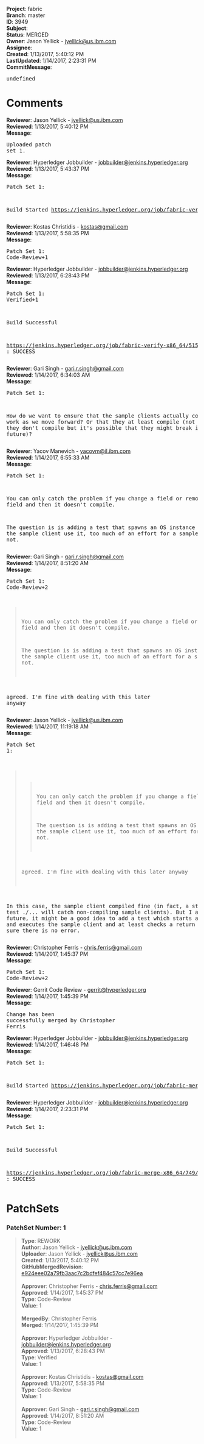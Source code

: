 <strong>Project</strong>: fabric<br><strong>Branch</strong>: master<br><strong>ID</strong>: 3949<br><strong>Subject</strong>:<br><strong>Status</strong>: MERGED<br><strong>Owner</strong>: Jason Yellick - jyellick@us.ibm.com<br><strong>Assignee</strong>:<br><strong>Created</strong>: 1/13/2017, 5:40:12 PM<br><strong>LastUpdated</strong>: 1/14/2017, 2:23:31 PM<br><strong>CommitMessage</strong>:<br><pre>undefined</pre><h1>Comments</h1><strong>Reviewer</strong>: Jason Yellick - jyellick@us.ibm.com<br><strong>Reviewed</strong>: 1/13/2017, 5:40:12 PM<br><strong>Message</strong>: <pre>Uploaded patch set 1.</pre><strong>Reviewer</strong>: Hyperledger Jobbuilder - jobbuilder@jenkins.hyperledger.org<br><strong>Reviewed</strong>: 1/13/2017, 5:43:37 PM<br><strong>Message</strong>: <pre>Patch Set 1:

Build Started https://jenkins.hyperledger.org/job/fabric-verify-x86_64/5150/</pre><strong>Reviewer</strong>: Kostas Christidis - kostas@gmail.com<br><strong>Reviewed</strong>: 1/13/2017, 5:58:35 PM<br><strong>Message</strong>: <pre>Patch Set 1: Code-Review+1</pre><strong>Reviewer</strong>: Hyperledger Jobbuilder - jobbuilder@jenkins.hyperledger.org<br><strong>Reviewed</strong>: 1/13/2017, 6:28:43 PM<br><strong>Message</strong>: <pre>Patch Set 1: Verified+1

Build Successful 

https://jenkins.hyperledger.org/job/fabric-verify-x86_64/5150/ : SUCCESS</pre><strong>Reviewer</strong>: Gari Singh - gari.r.singh@gmail.com<br><strong>Reviewed</strong>: 1/14/2017, 6:34:03 AM<br><strong>Message</strong>: <pre>Patch Set 1:

How do we want to ensure that the sample clients actually continue to work as we move forward?   Or that they at least compile (not saying that they don't compile but it's possible that they might break in the future)?</pre><strong>Reviewer</strong>: Yacov Manevich - yacovm@il.ibm.com<br><strong>Reviewed</strong>: 1/14/2017, 6:55:33 AM<br><strong>Message</strong>: <pre>Patch Set 1:

You can only catch the problem if you change a field or remove a field and then it doesn't compile.

The question is is adding a test that spawns an OS instance and makes the sample client use it, too much of an effort for a sample client or not.</pre><strong>Reviewer</strong>: Gari Singh - gari.r.singh@gmail.com<br><strong>Reviewed</strong>: 1/14/2017, 8:51:20 AM<br><strong>Message</strong>: <pre>Patch Set 1: Code-Review+2

> You can only catch the problem if you change a field or remove a
 > field and then it doesn't compile.
 > 
 > The question is is adding a test that spawns an OS instance and
 > makes the sample client use it, too much of an effort for a sample
 > client or not.

agreed.  I'm fine with dealing with this later anyway</pre><strong>Reviewer</strong>: Jason Yellick - jyellick@us.ibm.com<br><strong>Reviewed</strong>: 1/14/2017, 11:19:18 AM<br><strong>Message</strong>: <pre>Patch Set 1:

> > You can only catch the problem if you change a field or remove a
 > > field and then it doesn't compile.
 > >
 > > The question is is adding a test that spawns an OS instance and
 > > makes the sample client use it, too much of an effort for a
 > sample
 > > client or not.
 > 
 > agreed.  I'm fine with dealing with this later anyway

In this case, the sample client compiled fine (in fact, a standard go test ./... will catch non-compiling sample clients).  But I agree, in the future, it might be a good idea to add a test which starts an orderer, and executes the sample client and at least checks a return code to make sure there is no error.</pre><strong>Reviewer</strong>: Christopher Ferris - chris.ferris@gmail.com<br><strong>Reviewed</strong>: 1/14/2017, 1:45:37 PM<br><strong>Message</strong>: <pre>Patch Set 1: Code-Review+2</pre><strong>Reviewer</strong>: Gerrit Code Review - gerrit@hyperledger.org<br><strong>Reviewed</strong>: 1/14/2017, 1:45:39 PM<br><strong>Message</strong>: <pre>Change has been successfully merged by Christopher Ferris</pre><strong>Reviewer</strong>: Hyperledger Jobbuilder - jobbuilder@jenkins.hyperledger.org<br><strong>Reviewed</strong>: 1/14/2017, 1:46:48 PM<br><strong>Message</strong>: <pre>Patch Set 1:

Build Started https://jenkins.hyperledger.org/job/fabric-merge-x86_64/749/</pre><strong>Reviewer</strong>: Hyperledger Jobbuilder - jobbuilder@jenkins.hyperledger.org<br><strong>Reviewed</strong>: 1/14/2017, 2:23:31 PM<br><strong>Message</strong>: <pre>Patch Set 1:

Build Successful 

https://jenkins.hyperledger.org/job/fabric-merge-x86_64/749/ : SUCCESS</pre><h1>PatchSets</h1><h3>PatchSet Number: 1</h3><blockquote><strong>Type</strong>: REWORK<br><strong>Author</strong>: Jason Yellick - jyellick@us.ibm.com<br><strong>Uploader</strong>: Jason Yellick - jyellick@us.ibm.com<br><strong>Created</strong>: 1/13/2017, 5:40:12 PM<br><strong>GitHubMergedRevision</strong>: [e924eee02a79fb3aac7c2bdfef484c57cc7e96ea](https://github.com/hyperledger/fabric/commit/e924eee02a79fb3aac7c2bdfef484c57cc7e96ea)<br><br><strong>Approver</strong>: Christopher Ferris - chris.ferris@gmail.com<br><strong>Approved</strong>: 1/14/2017, 1:45:37 PM<br><strong>Type</strong>: Code-Review<br><strong>Value</strong>: 1<br><br><strong>MergedBy</strong>: Christopher Ferris<br><strong>Merged</strong>: 1/14/2017, 1:45:39 PM<br><br><strong>Approver</strong>: Hyperledger Jobbuilder - jobbuilder@jenkins.hyperledger.org<br><strong>Approved</strong>: 1/13/2017, 6:28:43 PM<br><strong>Type</strong>: Verified<br><strong>Value</strong>: 1<br><br><strong>Approver</strong>: Kostas Christidis - kostas@gmail.com<br><strong>Approved</strong>: 1/13/2017, 5:58:35 PM<br><strong>Type</strong>: Code-Review<br><strong>Value</strong>: 1<br><br><strong>Approver</strong>: Gari Singh - gari.r.singh@gmail.com<br><strong>Approved</strong>: 1/14/2017, 8:51:20 AM<br><strong>Type</strong>: Code-Review<br><strong>Value</strong>: 1<br><br></blockquote>